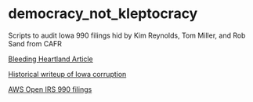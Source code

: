 # democracy_not_kleptocracy
Scripts to audit Iowa 990 filings hid by Kim Reynolds, Tom Miller, and Rob Sand from CAFR

[Bleeding Heartland Article](https://www.bleedingheartland.com/2021/04/01/exclusive-isu-accounting-issues-still-delaying-state-financial-report/)

[Historical writeup of Iowa corruption](https://chadbrewbaker.substack.com/p/good-trouble-in-little-chi-town)

[AWS Open IRS 990 filings](https://registry.opendata.aws/irs990/)
